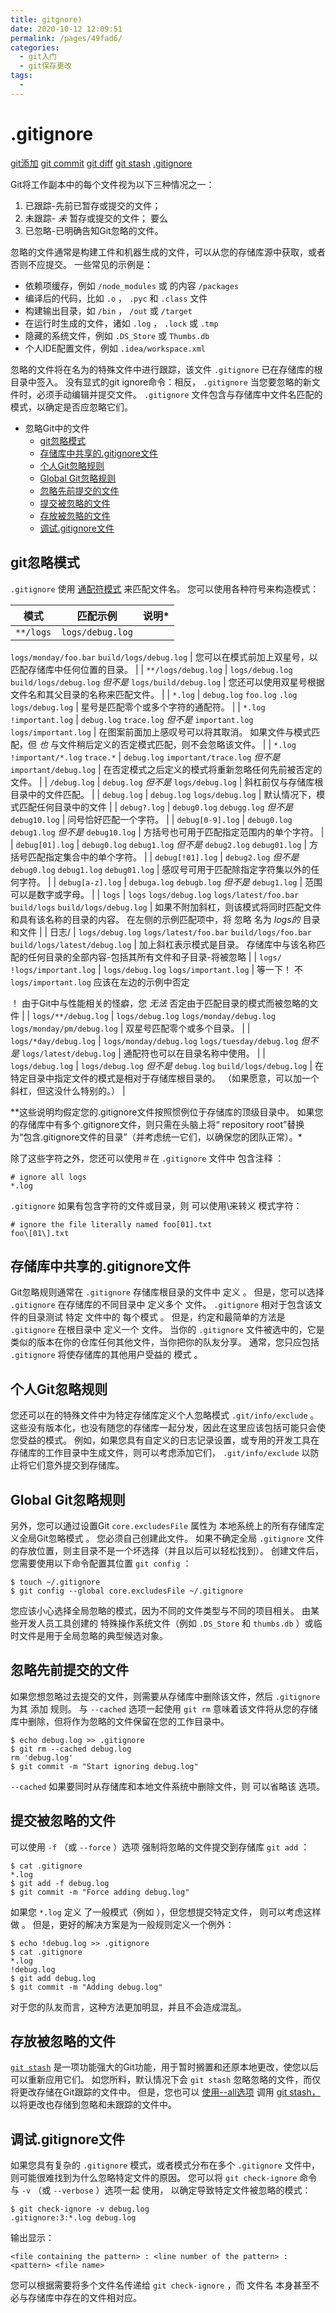 ```yaml
---
title: gitgnore)
date: 2020-10-12 12:09:51
permalink: /pages/49fad6/
categories:
  - git入门
  - git保存更改
tags:
  - 
---
```

# .gitignore

[git添加](https://www.atlassian.com/git/tutorials/saving-changes) [git commit](https://www.atlassian.com/git/tutorials/saving-changes/git-commit) [git diff](https://www.atlassian.com/git/tutorials/saving-changes/git-diff) [git stash](https://www.atlassian.com/git/tutorials/saving-changes/git-stash) [.gitignore](https://www.atlassian.com/git/tutorials/saving-changes/gitignore)

Git将工作副本中的每个文件视为以下三种情况之一：

1.  已跟踪\-先前已暂存或提交的文件；
2.  未跟踪\- *未* 暂存或提交的文件； 要么
3.  已忽略\-已明确告知Git忽略的文件。

忽略的文件通常是构建工件和机器生成的文件，可以从您的存储库源中获取，或者否则不应提交。 一些常见的示例是：

*   依赖项缓存，例如 `/node_modules` 或 的内容 `/packages`
*   编译后的代码，比如 `.o` ， `.pyc` 和 `.class` 文件
*   构建输出目录，如 `/bin` ， `/out` 或 `/target`
*   在运行时生成的文件，诸如 `.log` ， `.lock` 或 `.tmp`
*   隐藏的系统文件，例如 `.DS_Store` 或 `Thumbs.db`
*   个人IDE配置文件，例如 `.idea/workspace.xml`

忽略的文件将在名为的特殊文件中进行跟踪，该文件 `.gitignore` 已在存储库的根目录中签入。 没有显式的git ignore命令：相反， `.gitignore` 当您要忽略的新文件时，必须手动编辑并提交文件。 `.gitignore` 文件包含与存储库中文件名匹配的模式，以确定是否应忽略它们。

*   忽略Git中的文件
    *   [git忽略模式](#git-ignore-patterns)
    *   [存储库中共享的.gitignore文件](#shared)
    *   [个人Git忽略规则](#personal-git-ignore-rules)
    *   [Global Git忽略规则](#global-git-ignore-rules)
    *   [忽略先前提交的文件](#ignoring-a-previously-committed)
    *   [提交被忽略的文件](#committing-an-ignored-file)
    *   [存放被忽略的文件](#stashing-an-ignored-file)
    *   [调试.gitignore文件](#debugging)

## git忽略模式

`.gitignore` 使用 [通配符模式](http://linux.die.net/man/7/glob) 来匹配文件名。 您可以使用各种符号来构造模式：

| 模式 | 匹配示例 | 说明\* |
| --- | --- | --- |
| `**/logs` | `logs/debug.log`
`logs/monday/foo.bar`
`build/logs/debug.log` | 您可以在模式前加上双星号，以匹配存储库中任何位置的目录。 |
| `**/logs/debug.log` | `logs/debug.log`
`build/logs/debug.log`
*但不是*
`logs/build/debug.log` | 您还可以使用双星号根据文件名和其父目录的名称来匹配文件。 |
| `*.log` | `debug.log`
`foo.log`
`.log`
`logs/debug.log` | 星号是匹配零个或多个字符的通配符。 |
| `*.log`
`!important.log` | `debug.log`
`trace.log`
*但不是*
`important.log`
`logs/important.log` | 在图案前面加上感叹号可以将其取消。 如果文件与模式匹配，但 *也* 与文件稍后定义的否定模式匹配，则不会忽略该文件。 |
| `*.log`
`!important/*.log`
`trace.*` | `debug.log`
`important/trace.log`
*但不是*
`important/debug.log` | 在否定模式之后定义的模式将重新忽略任何先前被否定的文件。 |
| `/debug.log` | `debug.log`
*但不是*
`logs/debug.log` | 斜杠前仅与存储库根目录中的文件匹配。 |
| `debug.log` | `debug.log`
`logs/debug.log` | 默认情况下，模式匹配任何目录中的文件 |
| `debug?.log` | `debug0.log`
`debugg.log`
*但不是*
`debug10.log` | 问号恰好匹配一个字符。 |
| `debug[0-9].log` | `debug0.log`
`debug1.log`
*但不是*
`debug10.log` | 方括号也可用于匹配指定范围内的单个字符。 |
| `debug[01].log` | `debug0.log`
`debug1.log`
*但不是*
`debug2.log`
`debug01.log` | 方括号匹配指定集合中的单个字符。 |
| `debug[!01].log` | `debug2.log`
*但不是*
`debug0.log`
`debug1.log`
`debug01.log` | 感叹号可用于匹配除指定字符集以外的任何字符。 |
| `debug[a-z].log` | `debuga.log`
`debugb.log`
*但不是*
`debug1.log` | 范围可以是数字或字母。 |
| `logs` | `logs`
`logs/debug.log`
`logs/latest/foo.bar`
`build/logs`
`build/logs/debug.log` | 如果不附加斜杠，则该模式将同时匹配文件和具有该名称的目录的内容。 在左侧的示例匹配项中，将 忽略 名为 *logs的* 目录和文件 |
| 日志/ | `logs/debug.log`
`logs/latest/foo.bar`
`build/logs/foo.bar`
`build/logs/latest/debug.log` | 加上斜杠表示模式是目录。 存储库中与该名称匹配的任何目录的全部内容\-包括其所有文件和子目录\-将被忽略 |
| `logs/`
`!logs/important.log` | `logs/debug.log`
`logs/important.log` | 等一下！ 不 `logs/important.log` 应该在左边的示例中否定

！ 由于Git中与性能相关的怪癖，您 *无法* 否定由于匹配目录的模式而被忽略的文件 |
| `logs/**/debug.log` | `logs/debug.log`
`logs/monday/debug.log`
`logs/monday/pm/debug.log` | 双星号匹配零个或多个目录。 |
| `logs/*day/debug.log` | `logs/monday/debug.log`
`logs/tuesday/debug.log`
*但不是*
`logs/latest/debug.log` | 通配符也可以在目录名称中使用。 |
| `logs/debug.log` | `logs/debug.log`
*但不是*
`debug.log`
`build/logs/debug.log` | 在特定目录中指定文件的模式是相对于存储库根目录的。 （如果愿意，可以加一个斜杠，但这没什么特别的。） |

\*\*这些说明均假定您的.gitignore文件按照惯例位于存储库的顶级目录中。 如果您的存储库中有多个.gitignore文件，则只需在头脑上将“ repository root”替换为“包含.gitignore文件的目录”（并考虑统一它们，以确保您的团队正常）。\*

除了这些字符之外，您还可以使用＃在 `.gitignore` 文件中 包含注释 ：

```
# ignore all logs
*.log

```

`.gitignore` 如果有包含字符的文件或目录，则 可以使用\\来转义 模式字符：

```
# ignore the file literally named foo[01].txt
foo\[01\].txt

```

## 存储库中共享的.gitignore文件

Git忽略规则通常在 `.gitignore` 存储库根目录的文件中 定义 。 但是，您可以选择 `.gitignore` 在存储库的不同目录中 定义多个 文件。 `.gitignore` 相对于包含该文件的目录测试 特定 文件中的 每个模式 。 但是，约定和最简单的方法是 `.gitignore` 在根目录中 定义一个 文件。 当你的 `.gitignore` 文件被选中的，它是类似的版本在你的仓库任何其他文件，当你把你的队友分享。 通常，您只应包括 `.gitignore` 将使存储库的其他用户受益的 模式 。

## 个人Git忽略规则

您还可以在的特殊文件中为特定存储库定义个人忽略模式 `.git/info/exclude` 。 这些没有版本化，也没有随您的存储库一起分发，因此在这里应该包括可能只会使您受益的模式。 例如，如果您具有自定义的日志记录设置，或专用的开发工具在存储库的工作目录中生成文件，则可以考虑添加它们， `.git/info/exclude` 以防止将它们意外提交到存储库。

## Global Git忽略规则

另外，您可以通过设置Git `core.excludesFile` 属性为 本地系统上的所有存储库定义全局Git忽略模式 。 您必须自己创建此文件。 如果不确定全局 `.gitignore` 文件的存放位置，则主目录不是一个坏选择（并且以后可以轻松找到）。 创建文件后，您需要使用以下命令配置其位置 `git config` ：

```
$ touch ~/.gitignore
$ git config --global core.excludesFile ~/.gitignore

```

您应该小心选择全局忽略的模式，因为不同的文件类型与不同的项目相关。 由某些开发人员工具创建的 特殊操作系统文件（例如 `.DS_Store` 和 `thumbs.db` ）或临时文件是用于全局忽略的典型候选对象。

## 忽略先前提交的文件

如果您想忽略过去提交的文件，则需要从存储库中删除该文件，然后 `.gitignore` 为其 添加 规则。 与 `--cached` 选项一起使用 `git rm` 意味着该文件将从您的存储库中删除，但将作为忽略的文件保留在您的工作目录中。

```
$ echo debug.log >> .gitignore
$ git rm --cached debug.log
rm 'debug.log'
$ git commit -m "Start ignoring debug.log"

```

`--cached` 如果要同时从存储库和本地文件系统中删除文件，则 可以省略该 选项。

## 提交被忽略的文件

可以使用 `-f` （或 `--force` ）选项 强制将忽略的文件提交到存储库 `git add` ：

```
$ cat .gitignore
*.log
$ git add -f debug.log
$ git commit -m "Force adding debug.log"

```

如果您 `*.log` 定义 了一般模式（例如 ），但您想提交特定文件， 则可以考虑这样做 。 但是，更好的解决方案是为一般规则定义一个例外：

```
$ echo !debug.log >> .gitignore
$ cat .gitignore
*.log
!debug.log
$ git add debug.log
$ git commit -m "Adding debug.log"

```

对于您的队友而言，这种方法更加明显，并且不会造成混乱。

## 存放被忽略的文件

[`git stash`](https://www.atlassian.com/git/tutorials/git-stash) 是一项功能强大的Git功能，用于暂时搁置和还原本地更改，使您以后可以重新应用它们。 如您所料，默认情况下会 `git stash` 忽略忽略的文件，而仅将更改存储在Git跟踪的文件中。 但是，您也可以 [使用\-\-all选项](https://www.atlassian.com/git/tutorials/git-stash/#stashing-untracked-or-ignored) 调用 [git stash，](https://www.atlassian.com/git/tutorials/git-stash/#stashing-untracked-or-ignored) 以将更改也存储到忽略和未跟踪的文件中。

## 调试.gitignore文件

如果您具有复杂的 `.gitignore` 模式，或者模式分布在多个 `.gitignore` 文件中，则可能很难找到为什么忽略特定文件的原因。 您可以将 `git check-ignore` 命令与 `-v` （或 `--verbose` ）选项一起 使用， 以确定导致特定文件被忽略的模式：

```
$ git check-ignore -v debug.log
.gitignore:3:*.log debug.log

```

输出显示：

```
<file containing the pattern> : <line number of the pattern> : <pattern> <file name>

```

您可以根据需要将多个文件名传递给 `git check-ignore` ，而 文件名 本身甚至不必与存储库中存在的文件相对应。